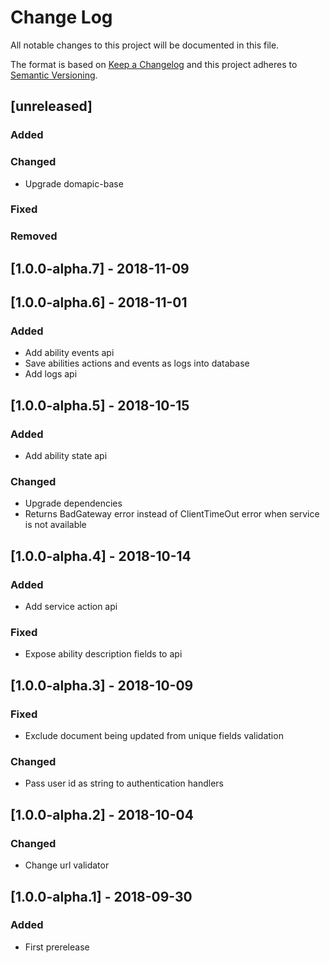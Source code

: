 # Change Log
All notable changes to this project will be documented in this file.

The format is based on [Keep a Changelog](http://keepachangelog.com/) 
and this project adheres to [Semantic Versioning](http://semver.org/).

## [unreleased]
### Added
### Changed
- Upgrade domapic-base
### Fixed
### Removed

## [1.0.0-alpha.7] - 2018-11-09

## [1.0.0-alpha.6] - 2018-11-01
### Added
- Add ability events api
- Save abilities actions and events as logs into database
- Add logs api

## [1.0.0-alpha.5] - 2018-10-15
### Added
- Add ability state api

### Changed
- Upgrade dependencies
- Returns BadGateway error instead of ClientTimeOut error when service is not available

## [1.0.0-alpha.4] - 2018-10-14
### Added
- Add service action api

### Fixed
- Expose ability description fields to api

## [1.0.0-alpha.3] - 2018-10-09
### Fixed
- Exclude document being updated from unique fields validation

### Changed
- Pass user id as string to authentication handlers

## [1.0.0-alpha.2] - 2018-10-04
### Changed
- Change url validator

## [1.0.0-alpha.1] - 2018-09-30
### Added
- First prerelease
